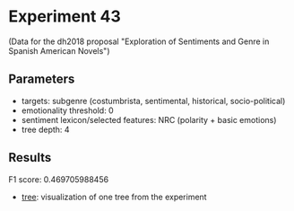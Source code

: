 Experiment 43
==============================================
(Data for the dh2018 proposal "Exploration of Sentiments and Genre in Spanish American Novels")

## Parameters

* targets: subgenre (costumbrista, sentimental, historical, socio-political)
* emotionality threshold: 0
* sentiment lexicon/selected features: NRC (polarity + basic emotions)
* tree depth: 4

## Results

F1 score: 0.469705988456
* [tree](tree): visualization of one tree from the experiment